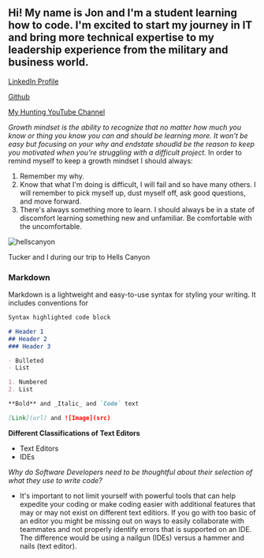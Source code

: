 ## Hi! My name is Jon and I'm a student learning how to code.  I'm excited to start my journey in IT and bring more technical expertise to my leadership experience from the military and business world. 

[LinkedIn Profile](https://www.linkedin.com/in/jon-gitter-a0123485/)

[Github](https://github.com/jon-gitter) 

[My Hunting YouTube Channel](https://www.youtube.com/channel/UCjQAoCNhoHmJ8evXzsIfIbA)



_Growth mindset is the ability to recognize that no matter how much you know or thing you know you can and should be learning more.  It won't be easy but focusing on your why and endstate shoudld be the reason to keep you motivated when you're struggling with a difficult project._ 
In order to remind myself to keep a growth mindset I should always:
1. Remember my why.
2. Know that what I'm doing is difficult, I will fail and so have many others. I will remember to pick myself up, dust myself off, ask good questions, and move forward.
3. There's always something more to learn.  I should always be in a state of discomfort learning something new and unfamiliar. Be comfortable with the uncomfortable.


![hellscanyon](https://user-images.githubusercontent.com/98236145/150906144-274a8283-e452-4b7d-8ce9-1b748fb526ce.jpg)

Tucker and I during our trip to Hells Canyon

### Markdown

Markdown is a lightweight and easy-to-use syntax for styling your writing. It includes conventions for

```markdown
Syntax highlighted code block

# Header 1
## Header 2
### Header 3

- Bulleted
- List

1. Numbered
2. List

**Bold** and _Italic_ and `Code` text

[Link](url) and ![Image](src)
```

**Different Classifications of Text Editors**
- Text Editors
- IDEs

_Why do Software Developers need to be thoughtful about their selection of what they use to write code?_
- It's important to not limit yourself with powerful tools that can help expedite your coding or make coding easier with additional features that may or may not exist on different text editiors.  If you go with too basic of an editor you might be missing out on ways to easily collaborate with teammates and not properly identify errors that is supported on an IDE.  The difference would be using a nailgun (IDEs) versus a hammer and nails (text editor). 
